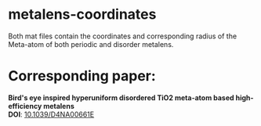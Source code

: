 # metalens-coordinates
Both mat files contain the coordinates and corresponding radius of the Meta-atom of both periodic and disorder metalens.

# Corresponding paper:
**Bird's eye inspired hyperuniform disordered TiO2 meta-atom based high-efficiency metalens** <br/>
**DOI**: [10.1039/D4NA00661E](10.1039/D4NA00661E)
